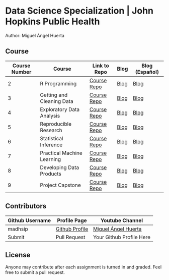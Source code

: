 # Data Science Specialization | John Hopkins Public Health
Author: Miguel Ángel Huerta <br />


## Course 
Course Number | Course | Link to Repo | Blog  | Blog (Español)
--- | --- | --- | --- | ---
2 |  R Programming |  [Course Repo](https://github.com/mahdsip/DataScience/tree/master/RProgramming "R Programming Repo") | [Blog](https://picasa.duckdns.org/eng/R_Programming_Course_Notes.html") | [Blog](https://picasa.duckdns.org/eng/R_Programming_Course_Notes.html)
3 |  Getting and Cleaning Data |  [Course Repo](https://github.com/mahdsip/DataScience/tree/master/Getting%20and%20Cleaning%20Data "Getting and Cleaning Data") | [Blog](https://picasa.duckdns.org/eng/Getting_and_Cleaning_Data_Course_Notes.html) | [Blog](https://picasa.duckdns.org/datascience/Curso_3_Getting_and_Cleaning_Data.html)
4 |  Exploratory Data Analysis |  [Course Repo](https://github.com/mahdsip/DataScience/tree/master/Exploratory%20Analysis "Exploratory Data Analysis Repo") | [Blog](https://picasa.duckdns.org/eng/Exploratory_Data_Analysis_Course_Notes.html) | [Blog](https://picasa.duckdns.org/datascience/Curso_4_Exploratory_Data_Analysis.html)
5 |  Reproducible Research |  [Course Repo](https://github.com/mahdsip/DataScience/tree/master/Reproducible%20Research "Reproducible Research Repo") | [Blog](https://picasa.duckdns.org/eng/Reproducible_Research_Course_Notes.html) | [Blog](https://picasa.duckdns.org/datascience/Curso_5_Reproducible_research.html)
6 |  Statistical Inference |  [Course Repo](https://github.com/mahdsip/DataScience/tree/master/Statistical%20Inference "Statistical Inference Repo") | [Blog](https://picasa.duckdns.org/eng/Statistical_Inference_Course_Notes.html) | [Blog](https://picasa.duckdns.org/eng/datascience/Curso_6_Statistical_Inference.html)
7 |  Practical Machine Learning |  [Course Repo](https://github.com/mahdsip/DataScience/tree/master/Practical%20Machine%20Learning "Practical Machine Learning Repo") | [Blog](https://picasa.duckdns.org/eng/Regression_Models_Course_Notes.html) | [Blog](https://picasa.duckdns.org/eng/datascience/Curso_7_Regression_Models.html)
8 |  Developing Data Products |  [Course Repo](https://github.com/mahdsip/DataScience/tree/master/Developing%20Data%20Products "Developing Data Products Repo") | [Blog]() | [Blog]()
9 |  Project Capstone |  [Course Repo](https://github.com/mahdsip/DataScience/tree/master/Project%20Capstone "Project Capstone Repo") | [Blog]() | [Blog]()



## Contributors
Github Username | Profile Page | Youtube Channel
--- | --- | ---
madhsip | [Github Profile](https://github.com/mahdsip) | [Miguel Ángel Huerta](https://picasa.duckdns.org/)
Submit |  Pull Request | Your Github Profile Here

## License
Anyone may contribute after each assignment is turned in and graded. Feel free to submit a pull request. 
